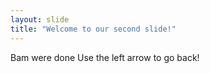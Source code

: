 ```yaml
---
layout: slide
title: "Welcome to our second slide!"
---
```

Bam were done
Use the left arrow to go back!
